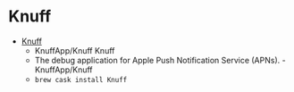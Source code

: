 # Knuff
- [Knuff](https://github.com/KnuffApp/Knuff)
  -  KnuffApp/Knuff Knuff
  - The debug application for Apple Push Notification Service (APNs). - KnuffApp/Knuff
  - `brew cask install Knuff`
